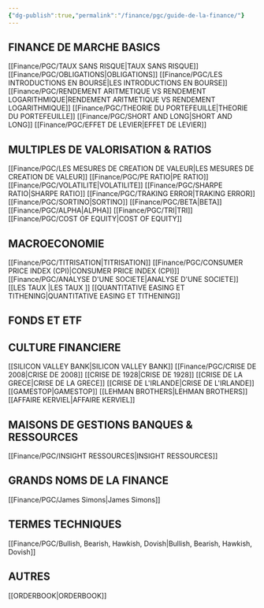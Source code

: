 ```yaml
---
{"dg-publish":true,"permalink":"/finance/pgc/guide-de-la-finance/"}
---
```


## FINANCE DE MARCHE BASICS

[[Finance/PGC/TAUX SANS RISQUE\|TAUX SANS RISQUE]]
[[Finance/PGC/OBLIGATIONS\|OBLIGATIONS]]
[[Finance/PGC/LES INTRODUCTIONS EN BOURSE\|LES INTRODUCTIONS EN BOURSE]]
[[Finance/PGC/RENDEMENT ARITMETIQUE VS RENDEMENT LOGARITHMIQUE\|RENDEMENT ARITMETIQUE VS RENDEMENT LOGARITHMIQUE]]
[[Finance/PGC/THEORIE DU PORTEFEUILLE\|THEORIE DU PORTEFEUILLE]]
[[Finance/PGC/SHORT AND LONG\|SHORT AND LONG]]
[[Finance/PGC/EFFET DE LEVIER\|EFFET DE LEVIER]]


## MULTIPLES DE VALORISATION & RATIOS


[[Finance/PGC/LES MESURES DE CREATION DE VALEUR\|LES MESURES DE CREATION DE VALEUR]]
[[Finance/PGC/PE RATIO\|PE RATIO]]
[[Finance/PGC/VOLATILITE\|VOLATILITE]]
[[Finance/PGC/SHARPE RATIO\|SHARPE RATIO]]
[[Finance/PGC/TRAKING ERROR\|TRAKING ERROR]]
[[Finance/PGC/SORTINO\|SORTINO]]
[[Finance/PGC/BETA\|BETA]]
[[Finance/PGC/ALPHA\|ALPHA]]
[[Finance/PGC/TRI\|TRI]]
[[Finance/PGC/COST OF EQUITY\|COST OF EQUITY]]



## MACROECONOMIE
[[Finance/PGC/TITRISATION\|TITRISATION]]
[[Finance/PGC/CONSUMER PRICE INDEX (CPI)\|CONSUMER PRICE INDEX (CPI)]]
[[Finance/PGC/ANALYSE D'UNE SOCIETE\|ANALYSE D'UNE SOCIETE]]
[[LES TAUX \|LES TAUX ]]
[[QUANTITATIVE EASING ET TITHENING\|QUANTITATIVE EASING ET TITHENING]]


## FONDS ET ETF




## CULTURE FINANCIERE 


[[SILICON VALLEY BANK\|SILICON VALLEY BANK]]
[[Finance/PGC/CRISE DE 2008\|CRISE DE 2008]]
[[CRISE DE 1928\|CRISE DE 1928]]
[[CRISE DE LA GRECE\|CRISE DE LA GRECE]]
[[CRISE DE L'IRLANDE\|CRISE DE L'IRLANDE]]
[[GAMESTOP\|GAMESTOP]]
[[LEHMAN BROTHERS\|LEHMAN BROTHERS]]
[[AFFAIRE KERVIEL\|AFFAIRE KERVIEL]]


## MAISONS DE GESTIONS BANQUES & RESSOURCES 

[[Finance/PGC/INSIGHT RESSOURCES\|INSIGHT RESSOURCES]]


## GRANDS NOMS DE LA FINANCE

[[Finance/PGC/James Simons\|James Simons]]


## TERMES TECHNIQUES 

[[Finance/PGC/Bullish, Bearish, Hawkish, Dovish\|Bullish, Bearish, Hawkish, Dovish]]




## AUTRES

[[ORDERBOOK\|ORDERBOOK]]

